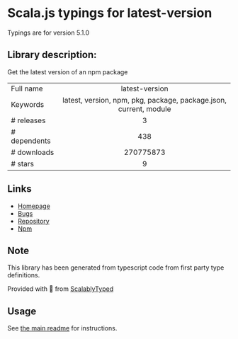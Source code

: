 
# Scala.js typings for latest-version

Typings are for version 5.1.0

## Library description:
Get the latest version of an npm package

|                    |                 |
| ------------------ | :-------------: |
| Full name          | latest-version |
| Keywords           | latest, version, npm, pkg, package, package.json, current, module |
| # releases         | 3 |
| # dependents       | 438 |
| # downloads        | 270775873 |
| # stars            | 9 |

## Links
- [Homepage](https://github.com/sindresorhus/latest-version#readme)
- [Bugs](https://github.com/sindresorhus/latest-version/issues)
- [Repository](https://github.com/sindresorhus/latest-version)
- [Npm](https://www.npmjs.com/package/latest-version)
    


## Note
This library has been generated from typescript code from first party type definitions.

Provided with :purple_heart: from [ScalablyTyped](https://github.com/oyvindberg/ScalablyTyped)

## Usage
See [the main readme](../../readme.md) for instructions.



